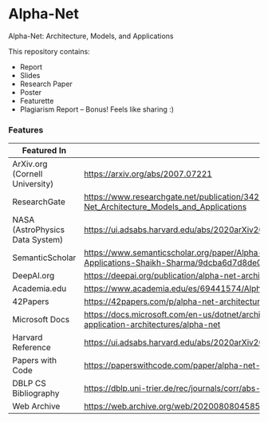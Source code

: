 # Alpha-Net
Alpha-Net: Architecture, Models, and Applications

This repository contains:
- Report
- Slides
- Research Paper
- Poster
- Featurette
- Plagiarism Report – Bonus! Feels like sharing :)

### Features

| Featured In | Links | 
| --------------- | --------------- | 
| ArXiv.org (Cornell University) | https://arxiv.org/abs/2007.07221 | 
| ResearchGate | https://www.researchgate.net/publication/342944681_Alpha-Net_Architecture_Models_and_Applications |
| NASA (AstroPhysics Data System) | https://ui.adsabs.harvard.edu/abs/2020arXiv200707221S/abstract |
| SemanticScholar | https://www.semanticscholar.org/paper/Alpha-Net%3A-Architecture%2C-Models%2C-and-Applications-Shaikh-Sharma/9dcba6d7d8de0050b71afaa7cfc0e21eb28ce4b4 |
| DeepAI.org | https://deepai.org/publication/alpha-net-architecture-models-and-applications |
| Academia.edu | https://www.academia.edu/es/69441574/Alpha_Net_Architecture_Models_and_Applications |
| 42Papers | https://42papers.com/p/alpha-net-architecture-models-and-applications |
| Microsoft Docs | https://docs.microsoft.com/en-us/dotnet/architecture/modern-web-apps-azure/common-web-application-architectures/alpha-net |
| Harvard Reference | https://ui.adsabs.harvard.edu/abs/2020arXiv200707221S/abstract |
| Papers with Code | https://paperswithcode.com/paper/alpha-net-architecture-models-and |
| DBLP CS Bibliography | https://dblp.uni-trier.de/rec/journals/corr/abs-2007-07221.html |
| Web Archive | https://web.archive.org/web/20200808045851/https://arxiv.org/ftp/arxiv/papers/2007/2007.07221.pdf |

